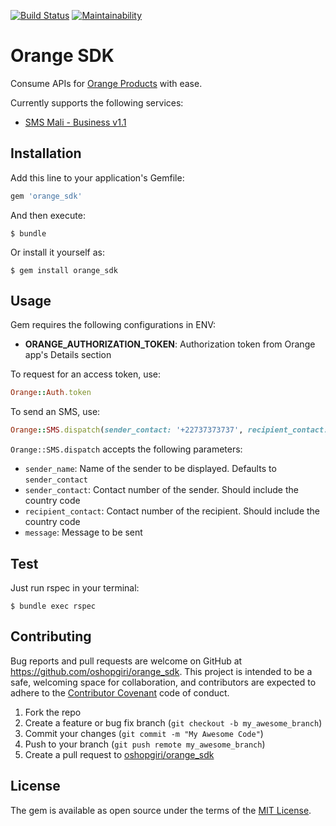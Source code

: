 [![Build Status](https://travis-ci.org/oshopgiri/orange_sdk.svg?branch=master)](https://travis-ci.org/oshopgiri/orange_sdk)
[![Maintainability](https://api.codeclimate.com/v1/badges/417182c1fbddf4a34452/maintainability)](https://codeclimate.com/github/oshopgiri/orange_sdk/maintainability)

# Orange SDK

Consume APIs for [Orange Products](https://developer.orange.com/products/) with ease.

Currently supports the following services:
* [SMS Mali - Business v1.1](https://developer.orange.com/apis/sms-ml)

## Installation

Add this line to your application's Gemfile:

```ruby
gem 'orange_sdk'
```

And then execute:

    $ bundle

Or install it yourself as:

    $ gem install orange_sdk

## Usage

Gem requires the following configurations in ENV:
* **ORANGE_AUTHORIZATION_TOKEN**: Authorization token from Orange app's Details section

To request for an access token, use:
```ruby
Orange::Auth.token
```

To send an SMS, use:
```ruby
Orange::SMS.dispatch(sender_contact: '+22737373737', recipient_contact: '+22737373737', message: 'Test SMS') 
```
`Orange::SMS.dispatch` accepts the following parameters:
* `sender_name`: Name of the sender to be displayed. Defaults to `sender_contact`
* `sender_contact`: Contact number of the sender. Should include the country code
* `recipient_contact`: Contact number of the recipient. Should include the country code
* `message`: Message to be sent

## Test

Just run rspec in your terminal:

    $ bundle exec rspec

## Contributing

Bug reports and pull requests are welcome on GitHub at https://github.com/oshopgiri/orange_sdk. This project is intended to be a safe, welcoming space for collaboration, and contributors are expected to adhere to the [Contributor Covenant](http://contributor-covenant.org) code of conduct.

1. Fork the repo
2. Create a feature or bug fix branch (`git checkout -b my_awesome_branch`)
3. Commit your changes (`git commit -m "My Awesome Code"`)
4. Push to your branch (`git push remote my_awesome_branch`)
5. Create a pull request to [oshopgiri/orange_sdk](https://github.com/oshopgiri/orange_sdk)


## License

The gem is available as open source under the terms of the [MIT License](https://opensource.org/licenses/MIT).
